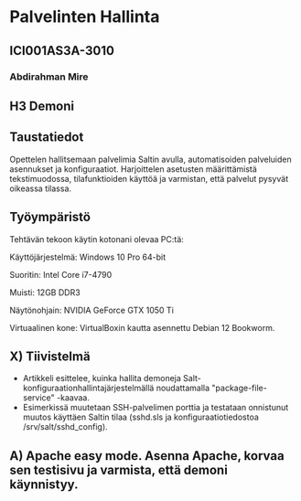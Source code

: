 # Palvelinten Hallinta
## ICI001AS3A-3010
### Abdirahman Mire


## H3 Demoni

## Taustatiedot

Opettelen hallitsemaan palvelimia Saltin avulla, automatisoiden palveluiden asennukset ja konfiguraatiot. Harjoittelen asetusten määrittämistä tekstimuodossa, tilafunktioiden käyttöä ja varmistan, että palvelut pysyvät oikeassa tilassa. 


## Työympäristö


Tehtävän tekoon käytin kotonani olevaa PC:tä:

Käyttöjärjestelmä: Windows 10 Pro 64-bit

Suoritin: Intel Core i7-4790

Muisti: 12GB DDR3

Näytönohjain: NVIDIA GeForce GTX 1050 Ti

Virtuaalinen kone: VirtualBoxin kautta asennettu Debian 12 Bookworm.

## X) Tiivistelmä

- Artikkeli esittelee, kuinka hallita demoneja Salt-konfiguraationhallintajärjestelmällä noudattamalla "package-file-service" -kaavaa.
- Esimerkissä muutetaan SSH-palvelimen porttia ja testataan onnistunut muutos käyttäen Saltin tilaa (sshd.sls ja konfiguraatiotiedostoa /srv/salt/sshd_config).

## A) Apache easy mode. Asenna Apache, korvaa sen testisivu ja varmista, että demoni käynnistyy.


